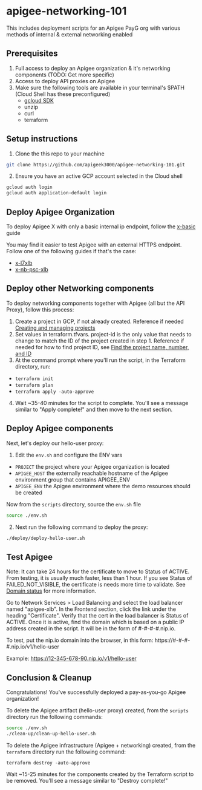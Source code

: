 # apigee-networking-101
This includes deployment scripts for an Apigee PayG org with various methods of internal &amp; external networking enabled


## Prerequisites

1. Full access to deploy an Apigee organization & it's networking components (TODO: Get more specific)
2. Access to deploy API proxies on Apigee
3. Make sure the following tools are available in your terminal's $PATH (Cloud Shell has these preconfigured)
    * [gcloud SDK](https://cloud.google.com/sdk/docs/install)
    * unzip
    * curl
    * terraform


## Setup instructions

1. Clone the this repo to your machine

```bash
git clone https://github.com/apigeek3000/apigee-networking-101.git
```

2. Ensure you have an active GCP account selected in the Cloud shell

```sh
gcloud auth login
gcloud auth application-default login
```


## Deploy Apigee Organization

To deploy Apigee X with only a basic internal ip endpoint, follow the [x-basic](https://github.com/apigee/terraform-modules/tree/main/samples/x-basic) guide

You may find it easier to test Apigee with an external HTTPS endpoint. Follow one of the following guides if that's the case:
- [x-l7xlb](https://github.com/apigee/terraform-modules/tree/main/samples/x-l7xlb)
- [x-nb-psc-xlb](https://github.com/apigee/terraform-modules/tree/main/samples/x-nb-psc-xlb)


## Deploy other Networking components

To deploy networking components together with Apigee (all but the API Proxy), follow this process:
1. Create a project in GCP, if not already created. Reference if needed [Creating and managing projects](https://cloud.google.com/resource-manager/docs/creating-managing-projects)
2. Set values in terraform.tfvars. project-id is the only value that needs to change to match the ID of the project created in step 1. Reference if needed for how to find project ID, see [Find the project name, number, and ID](https://cloud.google.com/resource-manager/docs/creating-managing-projects#identifying_projects)
3. At the command prompt where you'll run the script, in the Terraform directory, run:
  * `terraform init`
  * `terraform plan`
  * `terraform apply -auto-approve`
4. Wait ~35-40 minutes for the script to complete. You'll see a message similar to "Apply complete!" and then move to the next section.


## Deploy Apigee components

Next, let's deploy our hello-user proxy:

1. Edit the `env.sh` and configure the ENV vars

* `PROJECT` the project where your Apigee organization is located
* `APIGEE_HOST` the externally reachable hostname of the Apigee environment group that contains APIGEE_ENV
* `APIGEE_ENV` the Apigee environment where the demo resources should be created

Now from the `scripts` directory, source the `env.sh` file

```bash
source ./env.sh
```

2. Next run the following command to deploy the proxy:

```bash
./deploy/deploy-hello-user.sh
```


## Test Apigee

Note: It can take 24 hours for the certificate to move to Status of ACTIVE. From testing, it is usually much faster, less than 1 hour. If you see Status of FAILED_NOT_VISIBLE, the certificate is needs more time to validate. See [Domain status](https://cloud.google.com/load-balancing/docs/ssl-certificates/troubleshooting#domain-status) for more information. 

Go to Network Services > Load Balancing and select the load balancer named "apigee-xlb". In the Frontend section, click the link under the heading "Certificate". Verify that the cert in the load balancer is Status of ACTIVE. Once it is active, find the domain which is based on a public IP address created in the script. It will be in the form of #-#-#-#.nip.io. 

To test, put the nip.io domain into the browser, in this form: 
https://#-#-#-#.nip.io/v1/hello-user

Example: 
https://12-345-678-90.nip.io/v1/hello-user


## Conclusion & Cleanup

Congratulations! You've successfully deployed a pay-as-you-go Apigee organization!

To delete the Apigee artifact (hello-user proxy) created, from the `scripts` directory run the following commands:

```bash
source ./env.sh
./clean-up/clean-up-hello-user.sh
```

To delete the Apigee infrastructure (Apigee + networking) created, from the `terraform` directory run the following command:

`terraform destroy -auto-approve`

Wait ~15-25 minutes for the components created by the Terraform script to be removed. You'll see a message similar to "Destroy complete!" 
